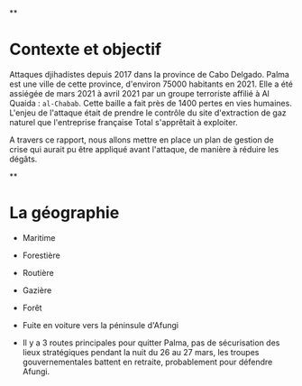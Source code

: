 **
# Contexte et objectif

Attaques djihadistes depuis 2017 dans la province de Cabo Delgado.
Palma est une ville de cette province, d'environ 75000 habitants en 2021.
Elle a été assiégée de mars 2021 à avril 2021 par un groupe terroriste affilié à Al Quaida : `al-Chabab`. Cette baille a fait près de 1400 pertes en vies humaines. L'enjeu de l'attaque était de prendre le contrôle du site d'extraction de gaz naturel que l'entreprise française Total s'apprêtait à exploiter.

A travers ce rapport, nous allons mettre en place un plan de gestion de crise qui aurait pu être appliqué avant l'attaque, de manière à réduire les dégâts.

**

# La géographie

- Maritime
- Forestière
- Routière
- Gazière


- Forêt
- Fuite en voiture vers la péninsule d'Afungi
- Il y a 3 routes principales pour quitter Palma, pas de sécurisation des lieux stratégiques pendant la nuit du 26 au 27 mars, les troupes gouvernementales battent en retraite, probablement pour défendre Afungi.
